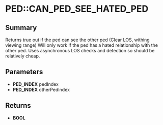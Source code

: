 # PED::CAN_PED_SEE_HATED_PED

## Summary
Returns true out if the ped can see the other ped (Clear LOS, withing viewing range)
Will only work if the ped has a hated relationship with the other ped.
Uses asynchronous LOS checks and detection so should be relatively cheap.

## Parameters
* **PED_INDEX** pedIndex
* **PED_INDEX** otherPedIndex

## Returns
* **BOOL**